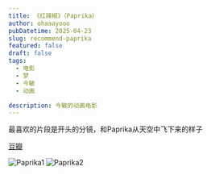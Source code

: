 ```yaml
---
title: 《红辣椒》（Paprika）
author: ohaaayooo
pubDatetime: 2025-04-23
slug: recommend-paprika
featured: false
draft: false
tags:
  - 电影
  - 梦
  - 今敏
  - 动画

description: 今敏的动画电影
---
```

最喜欢的片段是开头的分镜，和Paprika从天空中飞下来的样子

[豆瓣](https://movie.douban.com/subject/1865703/)


![Paprika1](/assets/paprika1.png)
![Paprika2](/assets/paprika2.png)
